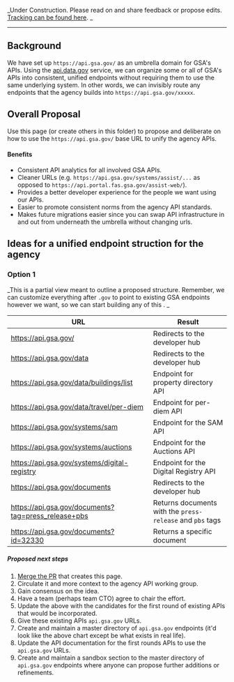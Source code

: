 _Under Construction.  Please read on and share feedback or propose edits.  [Tracking can be found here](https://github.com/GSA/api-standards/tree/master/api-design).  _

----------------

## Background

We have set up `https://api.gsa.gov/` as an umbrella domain for GSA's APIs.  Using the [api.data.gov](https://api.data.gov/about/) service, we can organize some or all of GSA's APIs into consistent, unified endpoints without requiring them to use the same underlying system.  In other words, we can invisibly route any endpoints that the agency builds into `https://api.gsa.gov/xxxxx`.  

## Overall Proposal

Use this page (or create others in this folder) to propose and deliberate on how to use the `https://api.gsa.gov/` base URL to unify the agency APIs.  

#### Benefits

* Consistent API analytics for all involved GSA APIs.  
* Cleaner URLs (e.g. `https://api.gsa.gov/systems/assist/...`  as opposed to `https://api.portal.fas.gsa.gov/assist-web/`).  
* Provides a better developer experience for the people we want using our APIs.  
* Easier to promote consistent norms from the agency API standards.  
* Makes future migrations easier since you can swap API infrastructure in and out from underneath the umbrella without changing urls.  

## Ideas for a unified endpoint struction for the agency


### Option 1 

_This is a partial view meant to outline a proposed structure.  Remember, we can customize everything after `.gov` to point to existing GSA endpoints however we want, so we can start building any of this .   _


| URL  |  Result |
|---|---|
| https://api.gsa.gov/  |  Redirects to the developer hub |
| https://api.gsa.gov/data  | Redirects to the developer hub  |
| https://api.gsa.gov/data/buildings/list  | Endpoint for property directory API |
| https://api.gsa.gov/data/travel/per-diem  | Endpoint for per-diem API  |
| https://api.gsa.gov/systems/sam  | Endpoint for the SAM API  |
| https://api.gsa.gov/systems/auctions  |  Endpoint for the Auctions API  |
| https://api.gsa.gov/systems/digital-registry  |  Endpoint for the Digital Registry API  |
| https://api.gsa.gov/documents  |  Redirects to the developer hub |
| https://api.gsa.gov/documents?tag=press_release+pbs  | Returns documents with the `press-release` and `pbs` tags  |
| https://api.gsa.gov/documents?id=32330  | Returns a specific document  |


##### Proposed next steps 

1. [Merge the PR](https://github.com/GSA/api-standards/pull/21) that creates this page.  
2. Circulate it and more context to the agency API working group.  
3. Gain consensus on the idea.  
4. Have a team (perhaps team CTO) agree to chair the effort.  
5. Update the above with the candidates for the first round of existing APIs that would be incorporated.  
6. Give these existing APIs `api.gsa.gov` URLs.  
7. Create and maintain a master directory of `api.gsa.gov` endpoints (it'd look like the above chart except be what exists in real life).  
8. Update the API documentation for the first rounds APIs to use the `api.gsa.gov` URLs.  
9. Create and maintain a sandbox section to the master directory of `api.gsa.gov` endpoints where anyone can propose further additions or refinements.  

